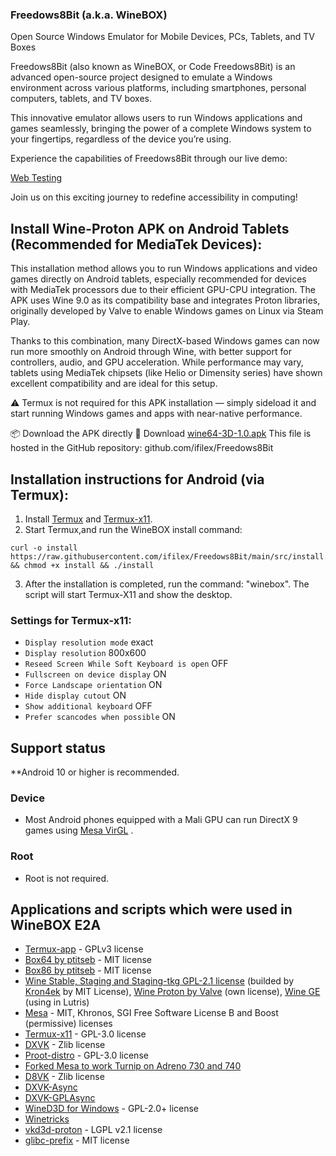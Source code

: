 ### Freedows8Bit (a.k.a. WineBOX)
Open Source Windows Emulator for Mobile Devices, PCs, Tablets, and TV Boxes

Freedows8Bit (also known as WineBOX, or Code Freedows8Bit) is an advanced open-source project designed to emulate a Windows environment across various platforms, including smartphones, personal computers, tablets, and TV boxes.

This innovative emulator allows users to run Windows applications and games seamlessly, bringing the power of a complete Windows system to your fingertips, regardless of the device you’re using.


Experience the capabilities of Freedows8Bit through our live demo: 

[Web Testing](https://ifilex.github.io/Freedows8Bit/) 

Join us on this exciting journey to redefine accessibility in computing!

## Install Wine-Proton APK on Android Tablets (Recommended for MediaTek Devices):

This installation method allows you to run Windows applications and video games directly on Android tablets, especially recommended for devices with MediaTek processors due to their efficient GPU-CPU integration. The APK uses Wine 9.0 as its compatibility base and integrates Proton libraries, originally developed by Valve to enable Windows games on Linux via Steam Play.

Thanks to this combination, many DirectX-based Windows games can now run more smoothly on Android through Wine, with better support for controllers, audio, and GPU acceleration. While performance may vary, tablets using MediaTek chipsets (like Helio or Dimensity series) have shown excellent compatibility and are ideal for this setup.

⚠️ Termux is not required for this APK installation — simply sideload it and start running Windows games and apps with near-native performance.

📦 Download the APK directly
🔗 Download [wine64-3D-1.0.apk](https://github.com/ifilex/Freedows8Bit/releases/download/binary/wine64-3D-1.0.apk)
This file is hosted in the GitHub repository: github.com/ifilex/Freedows8Bit


## Installation instructions for Android (via Termux):

1. Install [Termux](https://github.com/ifilex/Freedows8Bit/releases/download/apks/termux.apk) and [Termux-x11](https://github.com/ifilex/Freedows8Bit/releases/download/apks/termux-x11.apk).
2. Start Termux,and  run the WineBOX install command:
```
curl -o install https://raw.githubusercontent.com/ifilex/Freedows8Bit/main/src/install.sh && chmod +x install && ./install
```
3. After the installation is completed, run the command: "winebox". The script will start Termux-X11 and show the desktop.

### Settings for Termux-x11:
* `Display resolution mode` exact
* `Display resolution` 800x600
* `Reseed Screen While Soft Keyboard is open` OFF
* `Fullscreen on device display` ON
* `Force Landscape orientation` ON
* `Hide display cutout` ON
* `Show additional keyboard` OFF
* `Prefer scancodes when possible` ON

## Support status
**Android 10 or higher is recommended.

### Device
* Most Android phones equipped with a Mali GPU can run DirectX 9 games using [Mesa VirGL](https://github.com/alexvorxx/Mesa-VirGL) .

### Root
* Root is not required.

## Applications and scripts which were used in WineBOX E2A
- [Termux-app](https://github.com/termux/termux-app) - GPLv3 license
- [Box64 by ptitseb](https://github.com/ptitSeb/box64) - MIT license
- [Box86 by ptitseb](https://github.com/ptitSeb/box86) - MIT license
- [Wine Stable, Staging and Staging-tkg GPL-2.1 license](https://wiki.winehq.org/Licensing) (builded by [Kron4ek](https://github.com/Kron4ek) by MIT License), [Wine Proton by Valve](https://github.com/ValveSoftware/Proton) (own license), [Wine GE](https://github.com/GloriousEggroll/wine-ge-custom) (using in Lutris)
- [Mesa](https://docs.mesa3d.org/license.html) - MIT, Khronos, SGI Free Software License B and Boost (permissive) licenses
- [Termux-x11](https://github.com/termux/termux-x11) - GPL-3.0 license
- [DXVK](https://github.com/doitsujin/dxvk) - Zlib license
- [Proot-distro](https://github.com/termux/proot-distro) - GPL-3.0 license
- [Forked Mesa to work Turnip on Adreno 730 and 740](https://gitlab.freedesktop.org/Danil/mesa/-/tree/turnip/feature/a7xx-basic-support)
- [D8VK](https://github.com/AlpyneDreams/d8vk) - Zlib license
- [DXVK-Async](https://github.com/Sporif/dxvk-async)
- [DXVK-GPLAsync](https://gitlab.com/Ph42oN/dxvk-gplasync)
- [WineD3D for Windows](https://fdossena.com/?p=wined3d/index.frag) - GPL-2.0+ license
- [Winetricks](https://wiki.winehq.org/Winetricks)
- [vkd3d-proton](https://github.com/HansKristian-Work/vkd3d-proton) - LGPL v2.1 license
- [glibc-prefix](https://github.com/termux-pacman/glibc-packages) - MIT license

